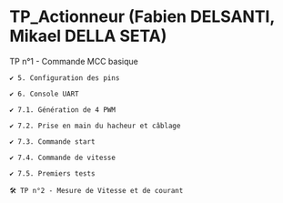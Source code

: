 # TP_Actionneur (Fabien DELSANTI, Mikael DELLA SETA)




TP n°1 - Commande MCC basique



	✔ 5. Configuration des pins

	✔ 6. Console UART

	✔ 7.1. Génération de 4 PWM

	✔ 7.2. Prise en main du hacheur et câblage

	✔ 7.3. Commande start

	✔ 7.4. Commande de vitesse

	✔ 7.5. Premiers tests

	🛠 TP n°2 - Mesure de Vitesse et de courant